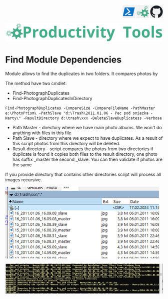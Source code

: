 <!--Category:PowerShell--> 
 <p align="right">
    <a href="https://www.powershellgallery.com/packages/ProductivityTools.FindModuleDependencies/"><img src="Images/Header/Powershell_border_40px.png" /></a>
    <a href="http://productivitytools.tech/find-module-dependencies/"><img src="Images/Header/ProductivityTools_green_40px_2.png" /><a> 
    <a href="https://github.com/pwujczyk/ProductivityTools.FindModuleDependencies/"><img src="Images/Header/Github_border_40px.png" /></a>
</p>
<p align="center">
    <a href="http://http://productivitytools.tech/">
        <img src="Images/Header/LogoTitle_green_500px.png" />
    </a>
</p>

# Find Module Dependencies

Module allows to find the duplicates in two folders. It compares photos by 

<!--more-->

The method have two cmdlet:
- Find-PhotographDuplicates 
- Find-PhotographDuplicatesInDirectory

```
Find-PhotographDuplicates -CompareSize -CompareFileName -PathMaster e:\PhotoPrism\ -PathSlave "d:\Trash\2011.01.06 - Pec pod sniezka - Narty\" -ResultDirectory d:\trash\xxx -DeleteSlaveDuplicatess -Verbose
```

- Path Master - directory where we have main photo albums. We won't do anything with files in this file
- Path Slave - directory where we expect to have duplicates. As a result of this script photos from this directory will be deleted.
- Result directory - script compares the photos from two directories if duplicate is found it copies both files to the result directory, one photo has suffix _master the second _slave. You can then validate if photos are the same

If you provide directory that contains other directories script will process all images recursive. 

![](Images/2024-02-17-11-39-47.png)

![](Images/2024-02-17-11-41-10.png)
